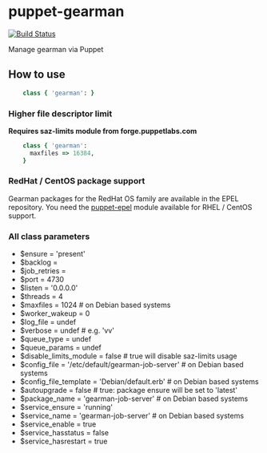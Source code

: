 # puppet-gearman

[![Build Status](https://secure.travis-ci.org/saz/puppet-gearman.png)](http://travis-ci.org/saz/puppet-gearman)

Manage gearman via Puppet

## How to use

```ruby
    class { 'gearman': }
```

### Higher file descriptor limit

**Requires saz-limits module from forge.puppetlabs.com**

```ruby
    class { 'gearman':
      maxfiles => 16384,
    }
```

### RedHat / CentOS package support

Gearman packages for the RedHat OS family are available in the EPEL repository. You need the [puppet-epel](https://github.com/stahnma/puppet-module-epel) module available for RHEL / CentOS support.

### All class parameters

* $ensure = 'present'
* $backlog =
* $job_retries =
* $port = 4730
* $listen = '0.0.0.0'
* $threads = 4
* $maxfiles = 1024  # on Debian based systems
* $worker_wakeup = 0
* $log_file = undef
* $verbose = undef  # e.g. 'vv'
* $queue_type = undef
* $queue_params = undef
* $disable_limits_module = false    # true will disable saz-limits usage
* $config_file = '/etc/default/gearman-job-server'  # on Debian based systems
* $config_file_template = 'Debian/default.erb'  # on Debian based systems
* $autoupgrade = false  # true: package ensure will be set to 'latest'
* $package_name = 'gearman-job-server'  # on Debian based systems
* $service_ensure = 'running'
* $service_name = 'gearman-job-server'  # on Debian based systems
* $service_enable = true
* $service_hasstatus = false
* $service_hasrestart = true
